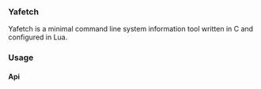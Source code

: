 ### Yafetch

Yafetch is a minimal command line system information tool written in C and configured in Lua.

### Usage

#### Api
